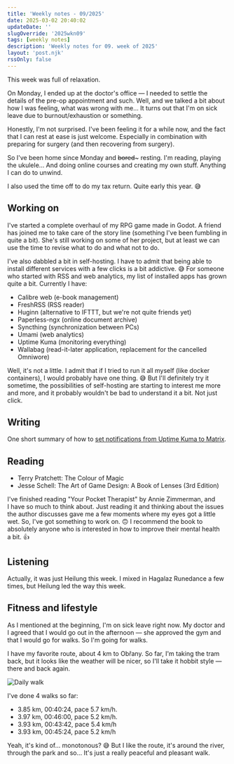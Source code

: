 ```yaml
---
title: 'Weekly notes - 09/2025'
date: 2025-03-02 20:40:02
updateDate: ''
slugOverride: '2025wkn09'
tags: [weekly notes]
description: 'Weekly notes for 09. week of 2025'
layout: 'post.njk'
rssOnly: false
---
```

This week was full of relaxation.

On Monday, I ended up at the doctor's office — I needed to settle the details of the pre-op appointment and such. Well, and we talked a bit about how I was feeling, what was wrong with me… It turns out that  I'm on sick leave due to burnout/exhaustion or something.

Honestly, I'm not surprised. I've been feeling it for a while now, and the fact that I can rest at ease is just welcome. Especially in combination with preparing for surgery (and then recovering from surgery).

So I've been home since Monday and ~~bored~~~ resting. I'm reading, playing the ukulele… And doing online courses and creating my own stuff. Anything I can do to unwind.

I also used the time off to do my tax return. Quite early this year. 😅

## Working on
I've started a complete overhaul of my RPG game made in Godot. A friend has joined me to take care of the story line (something I've been fumbling in quite a bit). She's still working on some of her project, but at least we can use the time to revise what to do and what not to do.

I've also dabbled a bit in self-hosting. I have to admit that being able to install different services with a few clicks is a bit addictive. 😅 For someone who started with RSS and web analytics, my list of installed apps has grown quite a bit. Currently I have:

- Calibre web (e-book management)
- FreshRSS (RSS reader)
- Huginn (alternative to IFTTT, but we're not quite friends yet)
- Paperless-ngx (online document archive)
- Syncthing (synchronization between PCs)
- Umami (web analytics)
- Uptime Kuma (monitoring everything)
- Wallabag (read-it-later application, replacement for the cancelled Omniwore)


Well, it's not a little. I admit that if I tried to run it all myself (like docker containers), I would probably have one thing. 😅 But I'll definitely try it sometime, the possibilities of self-hosting are starting to interest me more and more, and it probably wouldn't be bad to understand it a bit. Not just click. 

## Writing

One short summary of how to [set notifications from Uptime Kuma to Matrix](how-to-set-up-notifications-from-uptime-kuma-to-matrix).

## Reading
- Terry Pratchett: The Colour of Magic
- Jesse Schell: The Art of Game Design: A Book of Lenses (3rd Edition)

I've finished reading "Your Pocket Therapist" by Annie Zimmerman, and I have so much to think about. Just reading it and thinking about the issues the author discusses gave me a few moments where my eyes got a little wet. So, I've got something to work on. 🙃 I recommend the book to absolutely anyone who is interested in how to improve their mental health a bit. 👍

## Listening

Actually, it was just Heilung this week. I mixed in Hagalaz Runedance a few times, but Heilung led the way this week. 

## Fitness and lifestyle

As I mentioned at the beginning, I'm on sick leave right now. My doctor and I agreed that I would go out in the afternoon — she approved the gym and that I would go for walks. So I'm going for walks.

I have my favorite route, about 4 km to Obřany. So far, I'm taking the tram back, but it looks like the weather will be nicer, so I'll take it hobbit style — there and back again.

![Daily walk](/images/daily-walk.webp)

I've done 4 walks so far:
- 3.85 km, 00:40:24, pace 5.7 km/h.
- 3.97 km, 00:46:00, pace 5.2 km/h.
- 3.93 km, 00:43:42, pace 5.4 km/h
- 3.93 km, 00:45:24, pace 5.2 km/h

Yeah, it's kind of… monotonous? 😅 But I like the route, it's around the river, through the park and so… It's just a really peaceful and pleasant walk.